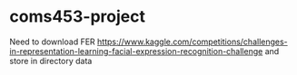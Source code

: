 # coms453-project
Need to download FER https://www.kaggle.com/competitions/challenges-in-representation-learning-facial-expression-recognition-challenge and store in directory data
